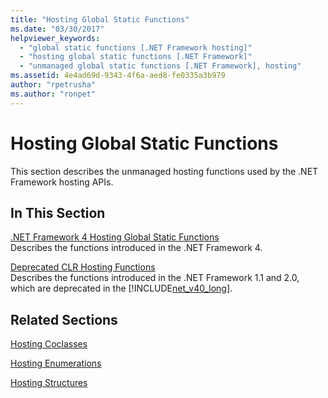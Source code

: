 ```yaml
---
title: "Hosting Global Static Functions"
ms.date: "03/30/2017"
helpviewer_keywords: 
  - "global static functions [.NET Framework hosting]"
  - "hosting global static functions [.NET Framework]"
  - "unmanaged global static functions [.NET Framework], hosting"
ms.assetid: 4e4ad69d-9343-4f6a-aed8-fe0335a3b979
author: "rpetrusha"
ms.author: "ronpet"
---
```

# Hosting Global Static Functions
This section describes the unmanaged hosting functions used by the .NET Framework hosting APIs.  
  
## In This Section  
 [.NET Framework 4 Hosting Global Static Functions](../../../../docs/framework/unmanaged-api/hosting/net-framework-4-hosting-global-static-functions.md)  
 Describes the functions introduced in the .NET Framework 4.  
  
 [Deprecated CLR Hosting Functions](../../../../docs/framework/unmanaged-api/hosting/deprecated-clr-hosting-functions.md)  
 Describes the functions introduced in the .NET Framework 1.1 and 2.0, which are deprecated in the [!INCLUDE[net_v40_long](../../../../includes/net-v40-long-md.md)].  
  
## Related Sections  
 [Hosting Coclasses](../../../../docs/framework/unmanaged-api/hosting/hosting-coclasses.md)  
  
 [Hosting Enumerations](../../../../docs/framework/unmanaged-api/hosting/hosting-enumerations.md)  
  
 [Hosting Structures](../../../../docs/framework/unmanaged-api/hosting/hosting-structures.md)
